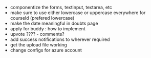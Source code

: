 - componentize the forms, textinput, textarea, etc
- make sure to use either lowercase or uppercase everywhere for courseId (prefered lowercase)
- make the date meaningful in doubts page
- apply for buddy : how to implement
- upvote ???? - comments?
- add success notifications to wherever required
- get the upload file working
- change configs for azure account
